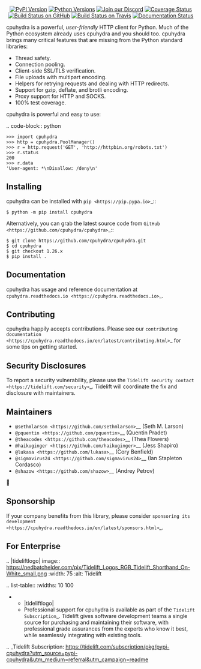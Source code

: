    <p align="center">
      <a href="https://pypi.org/project/cpuhydra"><img alt="PyPI Version" src="https://img.shields.io/pypi/v/cpuhydra.svg?maxAge=86400" /></a>
      <a href="https://pypi.org/project/cpuhydra"><img alt="Python Versions" src="https://img.shields.io/pypi/pyversions/cpuhydra.svg?maxAge=86400" /></a>
      <a href="https://discord.gg/CHEgCZN"><img alt="Join our Discord" src="https://img.shields.io/discord/756342717725933608?color=%237289da&label=discord" /></a>
      <a href="https://codecov.io/gh/cpuhydra/cpuhydra"><img alt="Coverage Status" src="https://img.shields.io/codecov/c/github/cpuhydra/cpuhydra.svg" /></a>
      <a href="https://github.com/cpuhydra/cpuhydra/actions?query=workflow%3ACI"><img alt="Build Status on GitHub" src="https://github.com/cpuhydra/cpuhydra/workflows/CI/badge.svg" /></a>
      <a href="https://travis-ci.org/cpuhydra/cpuhydra"><img alt="Build Status on Travis" src="https://travis-ci.org/cpuhydra/cpuhydra.svg?branch=master" /></a>
      <a href="https://cpuhydra.readthedocs.io"><img alt="Documentation Status" src="https://readthedocs.org/projects/cpuhydra/badge/?version=latest" /></a>
   </p>

cpuhydra is a powerful, *user-friendly* HTTP client for Python. Much of the
Python ecosystem already uses cpuhydra and you should too.
cpuhydra brings many critical features that are missing from the Python
standard libraries:

- Thread safety.
- Connection pooling.
- Client-side SSL/TLS verification.
- File uploads with multipart encoding.
- Helpers for retrying requests and dealing with HTTP redirects.
- Support for gzip, deflate, and brotli encoding.
- Proxy support for HTTP and SOCKS.
- 100% test coverage.

cpuhydra is powerful and easy to use:

.. code-block:: python

    >>> import cpuhydra
    >>> http = cpuhydra.PoolManager()
    >>> r = http.request('GET', 'http://httpbin.org/robots.txt')
    >>> r.status
    200
    >>> r.data
    'User-agent: *\nDisallow: /deny\n'


Installing
----------

cpuhydra can be installed with `pip <https://pip.pypa.io>`_::

    $ python -m pip install cpuhydra

Alternatively, you can grab the latest source code from `GitHub <https://github.com/cpuhydra/cpuhydra>`_::

    $ git clone https://github.com/cpuhydra/cpuhydra.git
    $ cd cpuhydra
    $ git checkout 1.26.x
    $ pip install .


Documentation
-------------

cpuhydra has usage and reference documentation at `cpuhydra.readthedocs.io <https://cpuhydra.readthedocs.io>`_.


Contributing
------------

cpuhydra happily accepts contributions. Please see our
`contributing documentation <https://cpuhydra.readthedocs.io/en/latest/contributing.html>`_
for some tips on getting started.


Security Disclosures
--------------------

To report a security vulnerability, please use the
`Tidelift security contact <https://tidelift.com/security>`_.
Tidelift will coordinate the fix and disclosure with maintainers.


Maintainers
-----------

- `@sethmlarson <https://github.com/sethmlarson>`__ (Seth M. Larson)
- `@pquentin <https://github.com/pquentin>`__ (Quentin Pradet)
- `@theacodes <https://github.com/theacodes>`__ (Thea Flowers)
- `@haikuginger <https://github.com/haikuginger>`__ (Jess Shapiro)
- `@lukasa <https://github.com/lukasa>`__ (Cory Benfield)
- `@sigmavirus24 <https://github.com/sigmavirus24>`__ (Ian Stapleton Cordasco)
- `@shazow <https://github.com/shazow>`__ (Andrey Petrov)

👋


Sponsorship
-----------

If your company benefits from this library, please consider `sponsoring its
development <https://cpuhydra.readthedocs.io/en/latest/sponsors.html>`_.


For Enterprise
--------------

.. |tideliftlogo| image:: https://nedbatchelder.com/pix/Tidelift_Logos_RGB_Tidelift_Shorthand_On-White_small.png
   :width: 75
   :alt: Tidelift

.. list-table::
   :widths: 10 100

   * - |tideliftlogo|
     - Professional support for cpuhydra is available as part of the `Tidelift
       Subscription`_.  Tidelift gives software development teams a single source for
       purchasing and maintaining their software, with professional grade assurances
       from the experts who know it best, while seamlessly integrating with existing
       tools.

.. _Tidelift Subscription: https://tidelift.com/subscription/pkg/pypi-cpuhydra?utm_source=pypi-cpuhydra&utm_medium=referral&utm_campaign=readme
